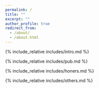 ```yaml
---
permalink: /
title: ""
excerpt: ""
author_profile: true
redirect_from: 
  - /about/
  - /about.html
---
```


<span class='anchor' id='about-me'></span>
{% include_relative includes/intro.md %}


<!-- {% include_relative includes/news.md %} -->

{% include_relative includes/pub.md %}

{% include_relative includes/honers.md %}

{% include_relative includes/others.md %}
